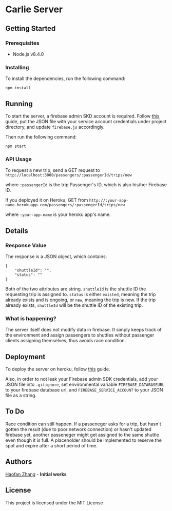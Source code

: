 # Carlie Server

## Getting Started

### Prerequisites
- Node.js v8.4.0

### Installing
To install the dependencies, run the following command:

 ```npm install```

## Running

To start the server, a firebase admin SKD account is required. Follow [this](https://firebase.google.com/docs/admin/setup) guide, put the JSON file with your service account credentials under project directory, and update `firebase.js` accordingly.

Then run the following command:

```npm start```

### API Usage

To request a new trip, send a GET request to `http://localhost:3000/passengers/:passengerId/trips/new`

where `:passengerId` is the trip Passenger's ID, which is also his/her Firebase ID. 

If you deployed it on Heroku, GET from `http://:your-app-name.herokuapp.com/passengers/:passengerId/trips/new`

where `:your-app-name` is your heroku app's name.


## Details
### Response Value

The response is a JSON object, which contains:
```
{
    "shuttleId": "",
    "status": ""
}
```

Both of the two attributes are string. `shuttleId` is the shuttle ID the requesting trip is assigned to. `status` is either `existed`, meaning the trip already exists and is ongoing, or `new`, meaning the trip is new. If the trip already exists, `shuttleId` will be the shuttle ID of the existing trip.

### What is happening?

The server itself does not modify data in firebase. It simply keeps track of the environment and assign passengers to shuttles without passenger clients assigning themselves, thus avoids race condition. 

## Deployment

To deploy the server on heroku, follow [this](https://devcenter.heroku.com/articles/git) guide. 

Also, in order to not leak your Firebase admin SDK credentials, add your JSON file into `.gitignore`, set environmental variable `FIREBASE_DATABASEURL` to your firebase database url, and `FIREBASE_SERVICE_ACCOUNT` to your JSON file as a string.

## To Do
Race condition can still happen. If a passeneger asks for a trip, but hasn't gotten the result (due to poor network connection) or hasn't updated firebase yet, another passeneger might get assigned to the same shuttle even though it is full. A placeholder should be implemented to reserve the spot and expire after a short period of time.

## Authors

[Haofan Zhang](https://github.com/hzhang1902) - **Initial works**

## License

This project is licensed under the MIT License
